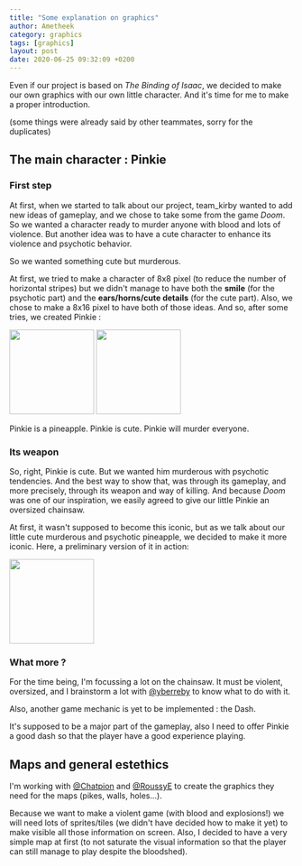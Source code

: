 ```yaml
---
title: "Some explanation on graphics"
author: Ametheek
category: graphics
tags: [graphics]
layout: post
date: 2020-06-25 09:32:09 +0200
---
```


Even if our project is based on _The Binding of Isaac_, we decided to make our own graphics with our own little character. And it's time for me to make a proper introduction.

(some things were already said by other teammates, sorry for the duplicates)


## The main character : Pinkie

### First step

At first, when we started to talk about our project, team_kirby wanted to add new ideas of gameplay, and we chose to take some from the game _Doom_. So we wanted a character ready to murder anyone with blood and lots of violence.
But another idea was to have a cute character to enhance its violence and psychotic behavior.

So we wanted something cute but murderous.

At first, we tried to make a character of 8x8 pixel (to reduce the number of horizontal stripes) but we didn't manage to have both the **smile** (for the psychotic part) and the **ears/horns/cute details** (for the cute part). Also, we chose to make a 8x16 pixel to have both of those ideas.
And so, after some tries, we created Pinkie :

<img src="/gboi-kirby/assets/img/latwalk1.gif" width="150"  />
<img src="/gboi-kirby/assets/img/downwalk1.gif" width="150"  />


Pinkie is a pineapple.
Pinkie is cute.
Pinkie will murder everyone.

### Its weapon

So, right, Pinkie is cute. But we wanted him murderous with psychotic tendencies. And the best way to show that, was through its gameplay, and more precisely, through its weapon and way of killing. And because _Doom_ was one of our inspiration, we easily agreed to give our little Pinkie an oversized chainsaw.

At first, it wasn't supposed to become this iconic, but as we talk about our little cute murderous and psychotic pineapple, we decided to make it more iconic.
Here, a preliminary version of it in action:

<img src="/gboi-kirby/assets/img/chainsaw1.gif" width="150" />


### What more ?

For the time being, I'm focussing a lot on the chainsaw. It must be violent, oversized, and I brainstorm a lot with [@yberreby](https://github.com/yberreby) to know what to do with it.

Also, another game mechanic is yet to be implemented : the Dash. 

It's supposed to be a major part of the gameplay, also I need to offer Pinkie a good dash so that the player have a good experience playing. 




## Maps and general estethics

I'm working with [@Chatpion](https://github.com/ChatPion) and [@RoussyE](https://github.com/RoussyE) to create the graphics they need for the maps (pikes, walls, holes...).

Because we want to make a violent game (with blood and explosions!) we will need lots of sprites/tiles (we didn't have decided how to make it yet) to make visible all those information on screen. Also, I decided to have a very simple map at first (to not saturate the visual information so that the player can still manage to play despite the bloodshed).
